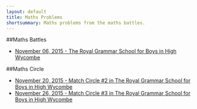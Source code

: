 ```yaml
---
layout: default
title: Maths Problems
shortsummary: Maths problems from the maths battles.
---
```


##Maths Battles

* [November 06, 2015 -  The Royal Grammar School for Boys in High Wycombe](/problems/mathsbattles/2015_11_06_hw.html)

##Maths Circle

* [November 20, 2015 -  Match Circle #2 in The Royal Grammar School for Boys in High Wycombe](/problems/circlehw/2015_11_27_circlehw.html)
* [November 26, 2015 -  Match Circle #3 in The Royal Grammar School for Boys in High Wycombe](/problems/circlehw/2015_11_26_circlehw.html)

